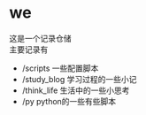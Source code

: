 # we
这是一个记录仓储  
主要记录有  
   *  /scripts 一些配置脚本
   *  /study_blog 学习过程的一些小记  
   *  /think_life 生活中的一些小思考  
   *  /py python的一些有些脚本  
